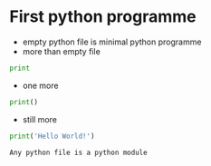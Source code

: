 # First python programme

- empty python file is minimal python programme
- more than empty file
```python
print
```
- one more
```python
print()
```
- still more
```python
print('Hello World!')
```

`Any python file is a python module`
